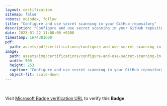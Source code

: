 ```yaml
---
layout: certification
sitemap: false
robots: noindex, follow
title: "Configure and use secret scanning in your GitHub repository"
description: "Configure and use secret scanning in your GitHub repository"
date: 2023-01-22 11:00:00 +0200
timestamp: 1674381600
pdf:
  path: assets/pdf/certifications/configure-and-use-secret-scanning-in-your-github-repository.pdf
image:
  path: assets/img/certifications/configure-and-use-secret-scanning-in-your-github-repository.webp
  width: 560
  height: 253
  caption: "Configure and use secret scanning in your GitHub repository"
  object-fit: scale-down
---
```


<br />

<p class="lead text-center">
  Visit <a href="https://learn.microsoft.com/en-us/training/achievements/learn.github.configure-and-use-secret-scanning-in-your-github-repository.badge?username=char0n">Microsoft Badge verification URL</a> to verify this <strong>Badge</strong>.
</p>
